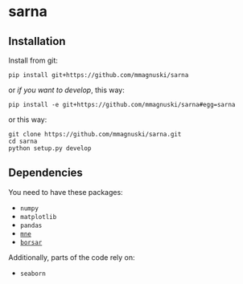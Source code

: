 # sarna

## Installation
Install from git:
```
pip install git+https://github.com/mmagnuski/sarna
```
or *if you want to develop*, this way:
```
pip install -e git+https://github.com/mmagnuski/sarna#egg=sarna
```
or this way:
```
git clone https://github.com/mmagnuski/sarna.git
cd sarna
python setup.py develop
```

## Dependencies
You need to have these packages:
* `numpy`
* `matplotlib`
* `pandas`
* [`mne`](https://martinos.org/mne/stable/index.html)
* [`borsar`](https://github.com/mmagnuski/borsar)

Additionally, parts of the code rely on:
* `seaborn`
